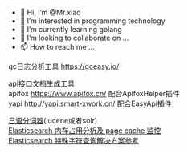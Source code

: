 - 👋 Hi, I’m @Mr.xiao
- 👀 I’m interested in programming technology
- 🌱 I’m currently learning golang
- 💞️ I’m looking to collaborate on ...
- 📫 How to reach me ...

<!---
f448691535/f448691535 is a ✨ special ✨ repository because its `README.md` (this file) appears on your GitHub profile.
You can click the Preview link to take a look at your changes.
--->
gc日志分析工具 https://gceasy.io/

api接口文档生成工具  
apifox https://www.apifox.cn/  配合ApifoxHelper插件  
yapi http://yapi.smart-xwork.cn/  配合EasyApi插件

[日语分词器](https://github.com/atilika/kuromoji/)(lucene或者solr)  
[Elasticsearch 内存占用分析及 page cache 监控](https://zhuanlan.zhihu.com/p/411417987)  
[Elasticsearch 特殊字符查询解决方案参考](https://discuss.elastic.co/t/how-to-index-special-characters-and-search-those-special-characters-in-elasticsearch/42506)
